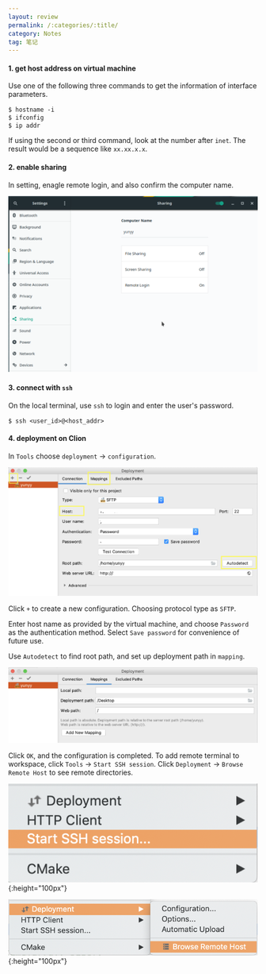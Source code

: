 ```yaml
---
layout: review
permalink: /:categories/:title/
category: Notes
tag: 笔记
---
```


#### 1. get host address on virtual machine

Use one of the following three commands to get the information of interface parameters.

```shell
$ hostname -i
$ ifconfig
$ ip addr
```

If using the second or third command, look at the number after `inet`. The result would be a sequence like `xx.xx.x.x`.



#### 2. enable sharing

In setting, enagle remote login, and also confirm the computer name.

![](/assets/p1.png)


#### 3. connect with `ssh`

On the local terminal, use `ssh` to login and enter the user's password.

```shell
$ ssh <user_id>@<host_addr>
```



#### 4. deployment on Clion

In `Tools` choose `deployment` -> `configuration`.

![](/assets/p2.png)

Click `+` to create a new configuration. Choosing protocol type as `SFTP`.

Enter host name as provided by the virtual machine, and choose `Password` as the authentication method. Select `Save password` for convenience of future use.

Use `Autodetect` to find root path, and set up deployment path in `mapping`.

![](/assets/p3.png)

Click `OK`, and the configuration is completed. To add remote terminal to workspace, click `Tools` -> `Start SSH session`. Click `Deployment` -> `Browse Remote Host` to see remote directories.

![](/assets/p4.png){:height="100px"}

![](/assets/p5.png){:height="100px"}
